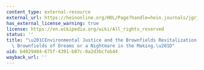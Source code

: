 ```yaml
---
content_type: external-resource
external_url: https://heinonline.org/HOL/Page?handle=hein.journals/jgrj8&div=14&g_sent=1&casa_token=&collection=journals
has_external_license_warning: true
license: https://en.wikipedia.org/wiki/All_rights_reserved
status: ''
title: "\u201CEnvironmental Justice and the Brownfields Revitalization Act of 2001:\
  \ Brownfields of Dreams or a Nightmare in the Making.\u201D"
uid: b4029484-675f-4391-b07c-0a2d3bcfeb44
wayback_url: ''
---
```

